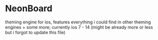 # NeonBoard
theming engine for ios, features everything i could find in other theming engines + some more; currently ios 7 - 14 (might be already more or less but i forgot to update this file)
